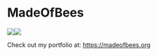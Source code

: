 # MadeOfBees

<img src="https://github-readme-stats.vercel.app/api/top-langs/?username=MadeOfBees&layout=compact&show_icons=true&theme=transparent&langs_count=6" /><img src="https://github-readme-stats.vercel.app/api?username=MadeOfBees&show_icons=true&theme=transparent&hide=issues" />

Check out my portfolio at: https://madeofbees.org
